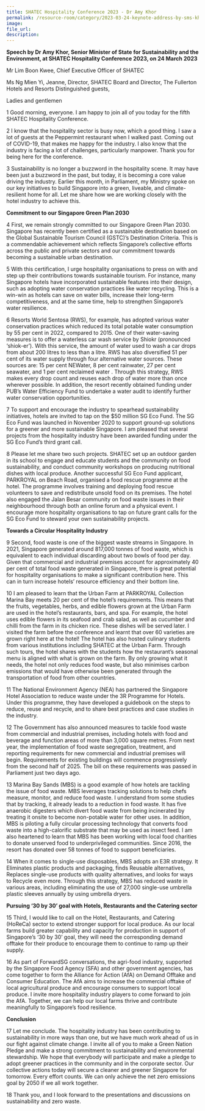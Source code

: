 ```yaml
---  
title: SHATEC Hospitality Conference 2023 - Dr Amy Khor
permalink: /resource-room/category/2023-03-24-keynote-address-by-sms-khor-at-shatec-conference
image:  
file_url:  
description:  
---  
```


**Speech by Dr Amy Khor, Senior Minister of State for Sustainability and the Environment, at SHATEC Hospitality Conference 2023, on 24 March 2023**

Mr Lim Boon Kwee, Chief Executive Officer of SHATEC

Ms Ng Mien Yi, Jeanne, Director, SHATEC Board and Director, The Fullerton Hotels and Resorts
Distinguished guests,

Ladies and gentlemen

1 Good morning, everyone. I am happy to join all of you today for the fifth SHATEC Hospitality Conference.

2 I know that the hospitality sector is busy now, which a good thing. I saw a lot of guests at the Peppermint restaurant when I walked past. Coming out of COVID-19, that makes me happy for the industry. I also know that the industry is facing a lot of challenges, particularly manpower. Thank you for being here for the conference.

3 Sustainability is no longer a buzzword in the hospitality scene. It may have been just a buzzword in the past, but today, it is becoming a core value driving the industry. Earlier this month, in Parliament, my Ministry spoke on our key initiatives to build Singapore into a green, liveable, and climate-resilient home for all. Let me share how we are working closely with the hotel industry to achieve this.

**Commitment to our Singapore Green Plan 2030**

4	First, we remain strongly committed to our Singapore Green Plan 2030. Singapore has recently been certified as a sustainable destination based on the Global Sustainable Tourism Council (GSTC)’s Destination Criteria. This is a commendable achievement which reflects Singapore’s collective efforts across the public and private sectors and our commitment towards becoming a sustainable urban destination.

5	With this certification, I urge hospitality organisations to press on with and step up their contributions towards sustainable tourism. For instance, many Singapore hotels have incorporated sustainable features into their design, such as adopting water conservation practices like water recycling. This is a win-win as hotels can save on water bills, increase their long-term competitiveness, and at the same time, help to strengthen Singapore’s water resilience. 

6	Resorts World Sentosa (RWS), for example, has adopted various water conservation practices which reduced its total potable water consumption by 55 per cent in 2022, compared to 2015.  One of their water-saving measures is to offer a waterless car wash service by Shiokr (pronounced ‘shiok-er’). With this service, the amount of water used to wash a car drops from about 200 litres to less than a litre. RWS has also diversified 51 per cent of its water supply through four alternative water sources. These sources are: 15 per cent NEWater, 8 per cent rainwater, 27 per cent seawater, and 1 per cent reclaimed water . Through this strategy, RWS makes every drop count and reuses each drop of water more than once wherever possible. In addition, the resort recently obtained funding under PUB’s Water Efficiency Fund to undertake a water audit to identify further water conservation opportunities.

7	To support and encourage the industry to spearhead sustainability initiatives, hotels are invited to tap on the $50 million SG Eco Fund. The SG Eco Fund was launched in November 2020 to support ground-up solutions for a greener and more sustainable Singapore. I am pleased that several projects from the hospitality industry have been awarded funding under the SG Eco Fund’s third grant call. 

8	Please let me share two such projects. SHATEC set up an outdoor garden in its school to engage and educate students and the community on food sustainability, and conduct community workshops on producing nutritional dishes with local produce. Another successful SG Eco Fund applicant, PARKROYAL on Beach Road, organised a food rescue programme at the hotel. The programme involves training and deploying food rescue volunteers to save and redistribute unsold food on its premises. The hotel also engaged the Jalan Besar community on food waste issues in their neighbourhood through both an online forum and a physical event. I encourage more hospitality organisations to tap on future grant calls for the SG Eco Fund to steward your own sustainability projects.

**Towards a Circular Hospitality Industry**

9	  Second, food waste is one of the biggest waste streams in Singapore. In 2021, Singapore generated around 817,000 tonnes of food waste, which is equivalent to each individual discarding about two bowls of food per day. Given that commercial and industrial premises account for approximately 40 per cent of total food waste generated in Singapore, there is great potential for hospitality organisations to make a significant contribution here. This can in turn increase hotels’ resource efficiency and their bottom line.

10	I am pleased to learn that the Urban Farm at PARKROYAL Collection Marina Bay meets 20 per cent of the hotel’s requirements. This means that the fruits, vegetables, herbs, and edible flowers grown at the Urban Farm are used in the hotel’s restaurants, bars, and spa. For example, the hotel uses edible flowers in its seafood and crab salad, as well as cucumber and chilli from the farm in its chicken rice. These dishes will be served later. I visited the farm before the conference and learnt that over 60 varieties are grown right here at the hotel! The hotel has also hosted culinary students from various institutions including SHATEC at the Urban Farm. Through such tours, the hotel shares with the students how the restaurant’s seasonal menu is aligned with what is grown on the farm. By only growing what it needs, the hotel not only reduces food waste, but also minimises carbon emissions that would have otherwise been generated through the transportation of food from other countries. 

11	The National Environment Agency (NEA) has partnered the Singapore Hotel Association to reduce waste under the 3R Programme for Hotels. Under this programme, they have developed a guidebook on the steps to reduce, reuse and recycle, and to share best practices and case studies in the industry.

12	The Government has also announced measures to tackle food waste from commercial and industrial premises, including hotels with food and beverage and function areas of more than 3,000 square metres. From next year, the implementation of food waste segregation, treatment, and reporting requirements for new commercial and industrial premises will begin. Requirements for existing buildings will commence progressively from the second half of 2025. The bill on these requirements was passed in Parliament just two days ago.

13	Marina Bay Sands (MBS) is a good example of how hotels are tackling the issue of food waste. MBS leverages tracking solutions to help chefs measure, monitor, and reduce food waste. I understand from some studies that by tracking, it already leads to a reduction in food waste. It has five anaerobic digesters which divert food waste from being incinerated by treating it onsite to become non-potable water for other uses. In addition, MBS is piloting a fully circular processing technology that converts food waste into a high-calorific substrate that may be used as insect feed. I am also heartened to learn that MBS has been working with local food charities to donate unserved food to underprivileged communities. Since 2016, the resort has donated over 58 tonnes of food to support beneficiaries.

14	When it comes to single-use disposables, MBS adopts an E3R strategy. It Eliminates plastic products and packaging, finds Reusable alternatives, Replaces single-use products with quality alternatives, and looks for ways to Recycle even more. Through this strategy, MBS has reduced waste in various areas, including eliminating the use of 27,000 single-use umbrella plastic sleeves annually by using umbrella dryers.

**Pursuing ‘30 by 30’ goal with Hotels, Restaurants and the Catering sector**

15	Third, I would like to call on the Hotel, Restaurants, and Catering (HoReCa) sector to extend stronger support for local produce. As our local farms build greater capability and capacity for production in support of Singapore’s ‘30 by 30’ goal, they will need the corresponding demand offtake for their produce to encourage them to continue to ramp up their supply.

16	As part of ForwardSG conversations, the agri-food industry, supported by the Singapore Food Agency (SFA) and other government agencies, has come together to form the Alliance for Action (AfA) on Demand Offtake and Consumer Education. The AfA aims to increase the commercial offtake of local agricultural produce and encourage consumers to support local produce. I invite more hospitality industry players to come forward to join the AfA. Together, we can help our local farms thrive and contribute meaningfully to Singapore’s food resilience.

**Conclusion**

17	Let me conclude. The hospitality industry has been contributing to sustainability in more ways than one, but we have much work ahead of us in our fight against climate change. I invite all of you to make a Green Nation Pledge and make a strong commitment to sustainability and environmental stewardship. We hope that everybody will participate and make a pledge to adopt greener practices in the community and in the corporate sector. Our collective actions today will secure a cleaner and greener Singapore for tomorrow. Every effort counts. We can only achieve the net zero emissions goal by 2050 if we all work together.

18	Thank you, and I look forward to the presentations and discussions on sustainability and zero waste.
